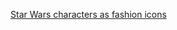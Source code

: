 ---
layout: post
wordpress_id: 1236
wordpress_url: http://noesbueno.com/archives/1236
date: '2011-08-29 15:01:19 -0500'
date_gmt: '2011-08-29 20:01:19 -0500'
body: |
  <p><a href="http://www.lostateminor.com/2010/06/18/star-wars-characters-as-fashion-icons/">Star Wars characters as fashion icons</a></p>
---